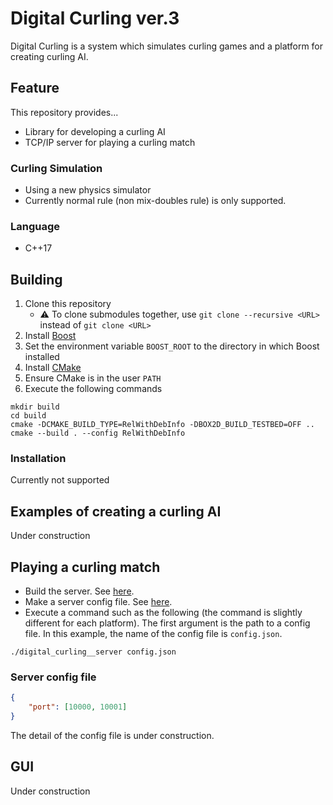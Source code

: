 # Digital Curling ver.3

Digital Curling is a system which simulates curling games and a platform for creating curling AI.

## Feature

This repository provides...

- Library for developing a curling AI
- TCP/IP server for playing a curling match

### Curling Simulation

- Using a new physics simulator
- Currently normal rule (non mix-doubles rule) is only supported.

### Language

- C++17

## Building

1. Clone this repository
   - :warning: To clone submodules together, use `git clone --recursive <URL>` instead of `git clone <URL>`
1. Install [Boost](https://www.boost.org/)
1. Set the environment variable `BOOST_ROOT` to the directory in which Boost installed
1. Install [CMake](https://cmake.org/)
1. Ensure CMake is in the user `PATH`
1. Execute the following commands

```
mkdir build
cd build
cmake -DCMAKE_BUILD_TYPE=RelWithDebInfo -DBOX2D_BUILD_TESTBED=OFF ..
cmake --build . --config RelWithDebInfo
```

### Installation

Currently not supported

## Examples of creating a curling AI

Under construction

## Playing a curling match

- Build the server. See [here](#building).
- Make a server config file. See [here](#server-config-file).
- Execute a command such as the following (the command is slightly different for each platform). The first argument is the path to a config file. In this example, the name of the config file is `config.json`.

```
./digital_curling__server config.json
```

### Server config file

```json
{
    "port": [10000, 10001]
}
```

The detail of the config file is under construction.


## GUI

Under construction
